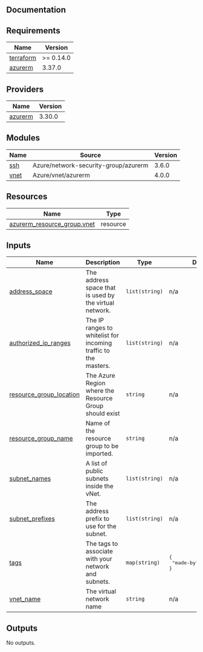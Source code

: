 ## Documentation

<!-- BEGINNING OF PRE-COMMIT-TERRAFORM DOCS HOOK -->
## Requirements

| Name | Version |
|------|---------|
| <a name="requirement_terraform"></a> [terraform](#requirement\_terraform) | >= 0.14.0 |
| <a name="requirement_azurerm"></a> [azurerm](#requirement\_azurerm) | 3.37.0 |

## Providers

| Name | Version |
|------|---------|
| <a name="provider_azurerm"></a> [azurerm](#provider\_azurerm) | 3.30.0 |

## Modules

| Name | Source | Version |
|------|--------|---------|
| <a name="module_ssh"></a> [ssh](#module\_ssh) | Azure/network-security-group/azurerm | 3.6.0 |
| <a name="module_vnet"></a> [vnet](#module\_vnet) | Azure/vnet/azurerm | 4.0.0 |

## Resources

| Name | Type |
|------|------|
| [azurerm_resource_group.vnet](https://registry.terraform.io/providers/hashicorp/azurerm/3.37.0/docs/resources/resource_group) | resource |

## Inputs

| Name | Description | Type | Default | Required |
|------|-------------|------|---------|:--------:|
| <a name="input_address_space"></a> [address\_space](#input\_address\_space) | The address space that is used by the virtual network. | `list(string)` | n/a | yes |
| <a name="input_authorized_ip_ranges"></a> [authorized\_ip\_ranges](#input\_authorized\_ip\_ranges) | The IP ranges to whitelist for incoming traffic to the masters. | `list(string)` | n/a | yes |
| <a name="input_resource_group_location"></a> [resource\_group\_location](#input\_resource\_group\_location) | The Azure Region where the Resource Group should exist | `string` | n/a | yes |
| <a name="input_resource_group_name"></a> [resource\_group\_name](#input\_resource\_group\_name) | Name of the resource group to be imported. | `string` | n/a | yes |
| <a name="input_subnet_names"></a> [subnet\_names](#input\_subnet\_names) | A list of public subnets inside the vNet. | `list(string)` | n/a | yes |
| <a name="input_subnet_prefixes"></a> [subnet\_prefixes](#input\_subnet\_prefixes) | The address prefix to use for the subnet. | `list(string)` | n/a | yes |
| <a name="input_tags"></a> [tags](#input\_tags) | The tags to associate with your network and subnets. | `map(string)` | <pre>{<br>  "made-by": "terraform"<br>}</pre> | no |
| <a name="input_vnet_name"></a> [vnet\_name](#input\_vnet\_name) | The virtual network name | `string` | n/a | yes |

## Outputs

No outputs.
<!-- END OF PRE-COMMIT-TERRAFORM DOCS HOOK -->
